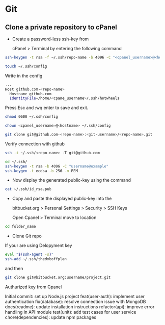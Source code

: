 # Git

## Clone a private repository to cPanel

* Create a password-less ssh-key from

  cPanel > Terminal by entering the following command

```bash
ssh-keygen -t rsa -f ~/.ssh/repo-name -b 4096 -C "<cpanel_username>@<hostname>"

touch ~/.ssh/config
```

Write in the config

```bash
...
Host github.com-<repo-name>
  Hostname github.com
  IdentityFile=/home/<cpane_username>/.ssh/hotwheels
```

Press Esc and :wq enter to save and exit.

```bash
chmod 0600 ~/.ssh/config

chown <cpanel_username>@<hostname> ~/.ssh/config

git clone git@github.com-<repo-name>:<git-username>/<repo-name>.git
```

Verify connection with github

```bash
ssh -i ~/.ssh/<repo-name> -T git@github.com
```

```bash
cd ~/.ssh/
ssh-keygen -t rsa -b 4096 -C "username@example"
ssh-keygen -t ecdsa -b 256 -m PEM
```

* Now display the generated public-key using the command

```bash
cat ~/.ssh/id_rsa.pub
```

* Copy and paste the displayed public-key into the

  bitbucket.org > Personal Settings > Security > SSH Keys

  Open Cpanel > Terminal move to location

```bash
cd folder_name
```

* Clone Git repo

If your are using Delopyment key

```bash
eval "$(ssh-agent -s)"
ssh-add ~/.ssh/thedxboffplan
```

and then

```bash
git clone git@bitbucket.org:username/project.git
```

Authurized key from Cpanel

Initial commit: set up Node.js project
feat(user-auth): implement user authentication
fix(database): resolve connection issue with MongoDB
docs(readme): update installation instructions
refactor(api): improve error handling in API module
test(unit): add test cases for user service
chore(dependencies): update npm packages